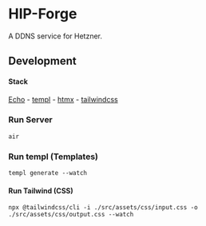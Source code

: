 # HIP-Forge

A DDNS service for Hetzner.

## Development

#### Stack

[Echo](https://echo.labstack.com/) - [templ](https://templ.guide/) - [htmx](https://htmx.org/) - [tailwindcss](https://tailwindcss.com/)

### Run Server

`air`

### Run templ (Templates)

`templ generate --watch`

#### Run Tailwind (CSS)

`npx @tailwindcss/cli -i ./src/assets/css/input.css -o ./src/assets/css/output.css --watch`

